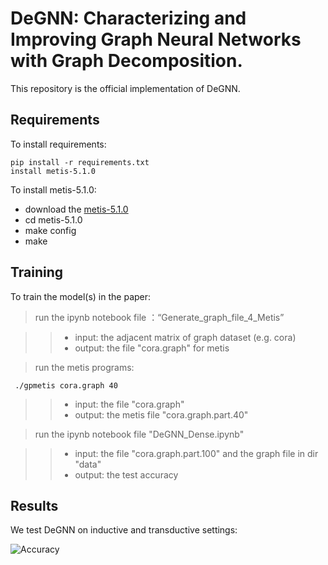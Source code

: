 # DeGNN: Characterizing and Improving Graph Neural Networks with Graph Decomposition.

This repository is the official implementation of DeGNN. 

## Requirements

To install requirements:

```setup
pip install -r requirements.txt
install metis-5.1.0
```
To install metis-5.1.0:
- download the [metis-5.1.0](http://glaros.dtc.umn.edu/gkhome/fetch/sw/metis/metis-5.1.0.tar.gz)
- cd metis-5.1.0
- make config
- make


## Training

To train the model(s) in the paper:


>run the ipynb notebook file	：“Generate_graph_file_4_Metis”

>> - input: the adjacent matrix of graph dataset (e.g. cora)
>>- output:  the file "cora.graph" for metis

>   run the metis programs:
```train
 ./gpmetis cora.graph 40
```
>>- input: the file "cora.graph"
>>- output:  the metis file "cora.graph.part.40"

>run the ipynb notebook file "DeGNN_Dense.ipynb"

>> - input: the file "cora.graph.part.100" and the graph file in dir "data"
>>- output:  the test accuracy

## Results

We test DeGNN on inductive and transductive settings:

![Accuracy](https://drive.google.com/file/d/1CVNaL8D39nxBr-Dgw3WndCr7Upe9l_hh/view?usp=sharing)
